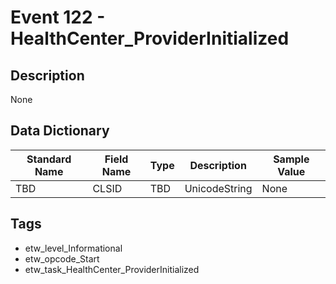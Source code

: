 # Event 122 - HealthCenter_ProviderInitialized

## Description
None

## Data Dictionary
|Standard Name|Field Name|Type|Description|Sample Value|
|---|---|---|---|---|
|TBD|CLSID|TBD|UnicodeString|None|None|

## Tags
* etw_level_Informational
* etw_opcode_Start
* etw_task_HealthCenter_ProviderInitialized